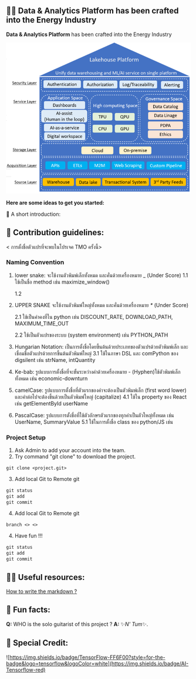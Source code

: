 ## 🙋‍♀️ Data & Analytics Platform has been crafted into the Energy Industry 
**Data & Analytics Platform** has been crafted into the Energy Industry

![Lakehouse Platform](https://github.com/dataplatform-SPD-EGAT/.github/blob/main/profile/lakehouse.png)

**Here are some ideas to get you started:**

👋 A short introduction:






## 🌈 Contribution guidelines:
< การตั้งชื่อตัวแปรที่จะพบในโปรเจค TMO ครั้งนี้>

### Naming Convention
1. lower snake: จะใช้งานตัวพิมพ์เล็กทั้งหมด และคั่นด้วยเครื่องหมาย \_ (Under Score)
   1.1 ใช้เป็นชื่อ method
   เช่น maximize_window()

   1.2

2. UPPER SNAKE จะใช้งานตัวพิมพ์ใหญ่ทั้งหมด และคั่นด้วยเครื่องหมาย _\*_ (Under Score)

   2.1 ใช้เป็นค่าคงที่ใน python
   เช่น DISCOUNT_RATE, DOWNLOAD_PATH, MAXIMUM_TIME_OUT

   2.2 ใช้เป็นตัวแปรของระบบ (system environment)
   เช่น PYTHON_PATH

3. Hungarian Notation: เป็นการตั้งชื่อโดยขึ้นต้นด้วยประเภทของตัวแปรด้วยตัวพิมพ์เล็ก และเชื่อมชื่อตัวแปรด้วยการขึ้นต้นตัวพิมพ์ใหญ่
   3.1 ใช้ในภาษา DSL และ comPython ของ digsilent
   เช่น strName, intQuantity

4. Ke-bab: รูปแบบการตั้งชื่อที่จะขั้นระหว่างคำด้วยเครื่องหมาย - (Hyphen)ใช้ตัวพิมพ์เล็กทั้งหมด
   เช่น economic-downturn

5. camelCase: รูปแบบการตั้งชื่อที่ตัวแรกของคำจะต้องเป็นตัวพิมพ์เล็ก (first word lower) และคำต่อไปจะต้องขึ้นด้วยเป็นตัวพิมพ์ใหญ่ (capitalize)
   4.1 ใช้ใน property ของ React
   เช่น getElementById userName

6. PascalCase: รูปแบบการตั้งชื่อที่ใช้ตัวอักษรตัวแรกของทุกคำเป็นตัวใหญ่ทั้งหมด
   เช่น UserName, SummaryValue
   5.1 ใช้ในการตั้งชื่อ class ของ python/JS
   เช่น
 
### Project Setup
1. Ask Admin to add your account into the team.
2. Try command "git clone" to download the project.
```
git clone <project.git>
```
3. Add local Git to Remote git
```
git status
git add
git commit
```

4. Add local Git to Remote git
```
branch <> <>
```

4. Have fun !!!
```
git status
git add
git commit
```


## 👩‍💻 Useful resources:

[How to write the markdown ?](https://docs.github.com/github/writing-on-github/getting-started-with-writing-and-formatting-on-github/basic-writing-and-formatting-syntax)






## 🍿 Fun facts:

**Q:** WHO is the solo guitarist of this project ?
**A:** ✨_N' Tum_✨.





## 🧙 Special Credit:

![https://img.shields.io/badge/TensorFlow-FF6F00?style=for-the-badge&logo=tensorflow&logoColor=white](https://img.shields.io/badge/AI-Tensorflow-red)

